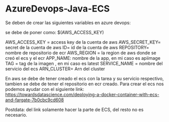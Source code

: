 # AzureDevops-Java-ECS

Se deben de crear las siguientes variables en azure devops:

se debe de poner como: $(AWS_ACCESS_KEY)

AWS_ACCESS_KEY = access key de la cuenta de aws 
AWS_SECRET_KEY= secret de la cuenta de aws
ID= id de la cuenta de aws
REPOSITORY= nombre de repositorio de ecr
AWS_REGION = la region de aws donde se creó el ecs y el ecr
APP_NAME: nombre de la app, en mi caso es apiimage
TAG = tag de la imagen , en mi caso es latest
SERVICE_NAME = nombre del servicio del ecs
ARN_CLUSTER= Arn del cluster

En aws se debe de tener creado el ecs con la tarea y su servicio respectivo, tambien se debe de tener el repositorio en ecr creado. Para crear el ecs nos podemos ayudar con el siguiente link: https://towardsdatascience.com/deploying-a-docker-container-with-ecs-and-fargate-7b0cbc9cd608

Postdata: del link solamente hacer la parte de ECS, del resto no es necesario.
